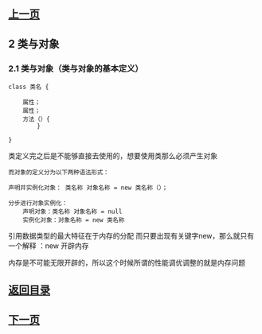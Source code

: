 ## [上一页](course1)


## 2 类与对象 ##
### 2.1 类与对象（类与对象的基本定义） ###

	class 类名 {
		
		属性；
		属性；
		方法（）{
		    }
			
	}

类定义完之后是不能够直接去使用的，想要使用类那么必须产生对象
	
    而对象的定义分为以下两种语法形式：
 		
	声明并实例化对象： 类名称 对象名称 = new 类名称（）；

	分步进行对象实例化：
		声明对象：类名称 对象名称 = null
		实例化对象：对象名称 = new 类名称

引用数据类型的最大特征在于内存的分配 而只要出现有关键字new，那么就只有一个解释 ：new 开辟内存

内存是不可能无限开辟的，所以这个时候所谓的性能调优调整的就是内存问题



## [返回目录](https://wuchengcheng110120.github.io/learnJava)
## [下一页](course3)
